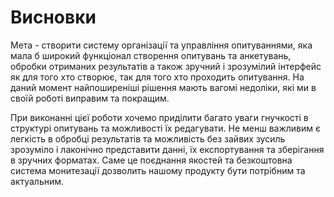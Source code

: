# Висновки

Мета - створити систему організації та управління опитуваннями, яка мала б широкий функціонал створення опитувань та анкетувань, обробки отриманих результатів а також зручний і зрозумілий інтерфейс як для того хто створює, так для того хто проходить опитування. На даний момент найпоширеніші рішення мають вагомі недоліки, які ми в своїй роботі виправим та покращим.

При виконанні цієї роботи хочемо приділити багато уваги гнучкості в структурі опитувань та можливості їх редагувати. Не менш важливим є легкість в обробці результатів та можливість без зайвих зусиль зрозуміло і лаконічно представити данні, їх експортування та зберігання в зручних форматах. Саме це поєднання якостей та безкоштовна система монитезації дозволить нашому продукту бути потрібним та актуальним.

